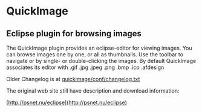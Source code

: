 # QuickImage
## Eclipse plugin for browsing images

The QuickImage plugin provides an eclipse-editor for viewing images. You can browse images one by one, or all as thumbnails. 
Use the toolbar to navigate or by single- or double-clicking the images. By default QuickImage associates its editor with .gif .jpg .jpeg .png .bmp .ico .afdesign

Older Changelog is at [quickimage/conf/changelog.txt](quickimage/conf/changelog.txt)

The original web site still have description and download information:

[http://psnet.nu/eclipse](http://psnet.nu/eclipse)

